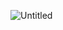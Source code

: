![Untitled](https://github.com/Trajkoska/Python-Projects/assets/146515635/b8f0270a-0dff-48e4-baf4-2bd88c279218)
